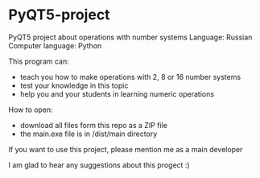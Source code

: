 # PyQT5-project
PyQT5 project about operations with number systems
Language: Russian
Computer language: Python

This program can:
- teach you how to make operations with 2, 8 or 16 number systems
- test your knowledge in this topic
- help you and your students in learning numeric operations

How to open:
- download all files form this repo as a ZIP file
- the main.exe file is in /dist/main directory

If you want to use this project, please mention me as a main developer

I am glad to hear any suggestions about this progect :)
